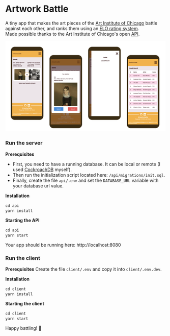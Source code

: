 # Artwork Battle

A tiny app that makes the art pieces of the [Art Institute of Chicago](https://www.artic.edu/) battle against each other, and ranks them using an [ELO rating system](https://en.wikipedia.org/wiki/Elo_rating_system).
<br />
Made possible thanks to the Art Institute of Chicago's open [API](https://api.artic.edu).

![A few visuals of how the website looks like in mobile](./assets/Artworks%20battle%20-%20mobile%20presentation.png)


### Run the server

<strong>Prerequisites</strong>
- First, you need to have a running database. It can be local or remote (I used [CockroachDB](https://www.cockroachlabs.com/) myself).
- Then run the initialization script located here: `/api/migrations/init.sql`.
- Finally, create the file `api/.env` and set the `DATABASE_URL` variable with your database url value.


<strong>Installation</strong>
```
cd api
yarn install
```

<strong>Starting the API</strong>
```
cd api
yarn start
```
Your app should be running here: http://localhost:8080


### Run the client

<strong>Prerequisites</strong>
Create the file `client/.env` and copy it into `client/.env.dev`.

<strong>Installation</strong>
```
cd client
yarn install
```

<strong>Starting the client</strong>
```
cd client
yarn start
```

Happy battling! 🎨